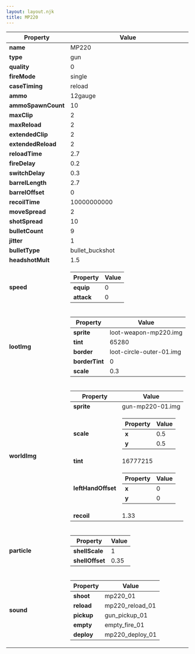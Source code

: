 ```yaml
---
layout: layout.njk
title: MP220
---
```


<table><thead><tr><th>Property</th><th>Value</th></tr></thead><tbody><tr><td><b>name</b></td><td>MP220</td></tr><tr><td><b>type</b></td><td>gun</td></tr><tr><td><b>quality</b></td><td>0</td></tr><tr><td><b>fireMode</b></td><td>single</td></tr><tr><td><b>caseTiming</b></td><td>reload</td></tr><tr><td><b>ammo</b></td><td>12gauge</td></tr><tr><td><b>ammoSpawnCount</b></td><td>10</td></tr><tr><td><b>maxClip</b></td><td>2</td></tr><tr><td><b>maxReload</b></td><td>2</td></tr><tr><td><b>extendedClip</b></td><td>2</td></tr><tr><td><b>extendedReload</b></td><td>2</td></tr><tr><td><b>reloadTime</b></td><td>2.7</td></tr><tr><td><b>fireDelay</b></td><td>0.2</td></tr><tr><td><b>switchDelay</b></td><td>0.3</td></tr><tr><td><b>barrelLength</b></td><td>2.7</td></tr><tr><td><b>barrelOffset</b></td><td>0</td></tr><tr><td><b>recoilTime</b></td><td>10000000000</td></tr><tr><td><b>moveSpread</b></td><td>2</td></tr><tr><td><b>shotSpread</b></td><td>10</td></tr><tr><td><b>bulletCount</b></td><td>9</td></tr><tr><td><b>jitter</b></td><td>1</td></tr><tr><td><b>bulletType</b></td><td>bullet_buckshot</td></tr><tr><td><b>headshotMult</b></td><td>1.5</td></tr><tr><td><b>speed</b></td><td><table><thead><tr><th>Property</th><th>Value</th></tr></thead><tbody><tr><td><b>equip</b></td><td>0</td></tr><tr><td><b>attack</b></td><td>0</td></tr></tbody></table></td></tr><tr><td><b>lootImg</b></td><td><table><thead><tr><th>Property</th><th>Value</th></tr></thead><tbody><tr><td><b>sprite</b></td><td>loot-weapon-mp220.img</td></tr><tr><td><b>tint</b></td><td>65280</td></tr><tr><td><b>border</b></td><td>loot-circle-outer-01.img</td></tr><tr><td><b>borderTint</b></td><td>0</td></tr><tr><td><b>scale</b></td><td>0.3</td></tr></tbody></table></td></tr><tr><td><b>worldImg</b></td><td><table><thead><tr><th>Property</th><th>Value</th></tr></thead><tbody><tr><td><b>sprite</b></td><td>gun-mp220-01.img</td></tr><tr><td><b>scale</b></td><td><table><thead><tr><th>Property</th><th>Value</th></tr></thead><tbody><tr><td><b>x</b></td><td>0.5</td></tr><tr><td><b>y</b></td><td>0.5</td></tr></tbody></table></td></tr><tr><td><b>tint</b></td><td>16777215</td></tr><tr><td><b>leftHandOffset</b></td><td><table><thead><tr><th>Property</th><th>Value</th></tr></thead><tbody><tr><td><b>x</b></td><td>0</td></tr><tr><td><b>y</b></td><td>0</td></tr></tbody></table></td></tr><tr><td><b>recoil</b></td><td>1.33</td></tr></tbody></table></td></tr><tr><td><b>particle</b></td><td><table><thead><tr><th>Property</th><th>Value</th></tr></thead><tbody><tr><td><b>shellScale</b></td><td>1</td></tr><tr><td><b>shellOffset</b></td><td>0.35</td></tr></tbody></table></td></tr><tr><td><b>sound</b></td><td><table><thead><tr><th>Property</th><th>Value</th></tr></thead><tbody><tr><td><b>shoot</b></td><td>mp220_01</td></tr><tr><td><b>reload</b></td><td>mp220_reload_01</td></tr><tr><td><b>pickup</b></td><td>gun_pickup_01</td></tr><tr><td><b>empty</b></td><td>empty_fire_01</td></tr><tr><td><b>deploy</b></td><td>mp220_deploy_01</td></tr></tbody></table></td></tr></tbody></table>
